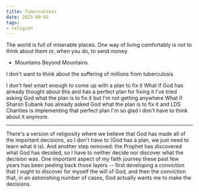 ```yaml
---
title: Tuberculosis
date: 2023-09-02
tags:
- religion
---
```

The world is full of miserable places. One way of living comfortably is not to think about them or, when you do, to send money.
- Mountains Beyond Mountains

I don't want to think about
the suffering of millions
from tuberculosis
<!-- more -->
I don't feel smart enough
to come up with a plan to fix it
What if
God has already thought about this
and has a perfect plan for fixing it
I've tried asking God
what the plan is to fix it
but I'm not getting anywhere
What if
Sharon Eubank has already asked God
what the plan is to fix it
and LDS Charities is implementing
that perfect plan
I'm so glad
I don't have to think about it
anymore.

---
There's a version of religiosity where we believe that God has made all of the important decisions, so I don't have to (God has a plan, we just need to learn what it is). And another step removed: the Prophet has discovered what God has decided, so I have to neither decide nor discover what the decision was.
One important aspect of my faith journey these past few years has been peeling back those layers -- first developing a conviction that I ought to discover for myself the will of God, and then the conviction that, in an astonishing number of cases, God actually wants me to make the decisions.
